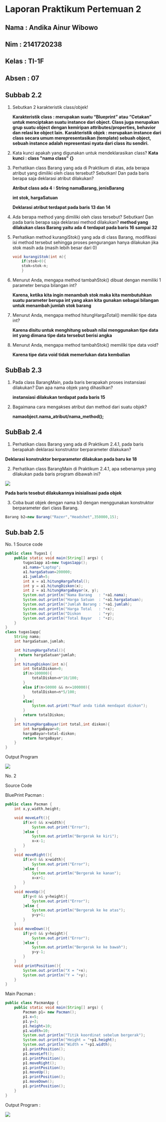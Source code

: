 # Laporan Praktikum Pertemuan 2
## Nama  : Andika Ainur Wibowo
## Nim   : 2141720238
## Kelas : TI-1F
## Absen : 07

## **Subbab 2.2**
1. Sebutkan 2 karakteristik class/objek!

    **Karakteristik class : merupakan suatu “Blueprint” atau “Cetakan” untuk menciptakan suatu instance dari object. Class juga merupakan grup suatu object dengan kemiripan attributes/properties, behavior dan relasi ke object lain.**
    **Karakteristik objek : merupakan instance dari class secara umum merepresentasikan (template) sebuah object, sebuah instance adalah representasi nyata dari class itu sendiri.**

2. Kata kunci apakah yang digunakan untuk mendeklarasikan class?
    **Kata kunci :  class "nama class" {}**

3. Perhatikan class Barang yang ada di Praktikum di atas, ada berapa atribut yang dimiliki oleh class
tersebut? Sebutkan! Dan pada baris berapa saja deklarasi atribut dilakukan?

    **Atribut class ada 4 : String namaBarang,  jenisBarang**

    **int stok, hargaSatuan**
    
    **Deklarasi atribut terdapat pada baris 13 dan 14**

4. Ada berapa method yang dimiliki oleh class tersebut? Sebutkan! Dan pada baris berapa saja
deklarasi method dilakukan?
    **method yang dilakukan class Barang yaitu ada 4** 
    **terdapat pada baris 16 sampai 32**

5. Perhatikan method kurangiStok() yang ada di class Barang, modifikasi isi method tersebut
sehingga proses pengurangan hanya dilakukan jika stok masih ada (masih lebih besar dari 0)
    ``` java
    void kurangiStok(int n){
        if(stok>0){
        stok=stok-n;
        }
    ```
6. Menurut Anda, mengapa method tambahStok() dibuat dengan memiliki 1 parameter berupa
bilangan int?

    **Karena, ketika kita ingin menambah stok maka kita membutuhkan suatu parameter berupa int yang akan kita gunakan sebagai bilangan untuk menambah jumlah stok barang**

7. Menurut Anda, mengapa method hitungHargaTotal() memiliki tipe data int?

    **Karena disitu untuk menghitung sebuah nilai menggunakan tipe data int yang dimana tipe data tersebut berisi angka**

8. Menurut Anda, mengapa method tambahStok() memiliki tipe data void?

    **Karena tipe data void tidak memerlukan data kembalian**

## **SubBab 2.3**

1. Pada class BarangMain, pada baris berapakah proses instansiasi dilakukan? Dan apa nama objek
yang dihasilkan?

    **instansiasi dilakukan terdapat pada baris 15**

2. Bagaimana cara mengakses atribut dan method dari suatu objek?
     
     **namaobject.nama_atribut/nama_method();**
    
## **SubBab 2.4**

1. Perhatikan class Barang yang ada di Praktikum 2.4.1, pada baris berapakah deklarasi
konstruktor berparameter dilakukan?

**Deklarasi konstruktor berparameter dilakukan pada baru ke 18**

2. Perhatikan class BarangMain di Praktikum 2.4.1, apa sebenarnya yang dilakukan pada baris
program dibawah ini?

<img src="1.png">

**Pada baris tesebut dilakukannya inisialisasi pada objek**

3. Coba buat objek dengan nama b3 dengan menggunakan konstruktor berparameter dari class 
Barang.
```java
Barang b2=new Barang("Razer","Headshet",350000,15);
```

## **Sub.bab 2.5**
No. 1
Source code
```java
public class Tugas1 {
    public static void main(String[] args) {
        tugas1app a1=new tugas1app();
        a1.nama="Laptop";
        a1.hargaSatuan=200000;
        a1.jumlah=5;
        int x = a1.hitungHargaTotal();
        int y = a1.hitungDiskon(x);
        int z = a1.hitungHargaBayar(x, y);
        System.out.println("Nama Barang   : "+a1.nama);
        System.out.println("Harga Satuan  : "+a1.hargaSatuan);
        System.out.println("Jumlah Barang : "+a1.jumlah);
        System.out.println("Harga Total   : "+x);
        System.out.println("Diskon        : "+y);
        System.out.println("Total Bayar   : "+z);
    }
}
class tugas1app{
    String nama;
    int hargaSatuan,jumlah;

    int hitungHargaTotal(){
      return hargaSatuan*jumlah;
    }
    int hitungDiskon(int n){
        int totalDiskon=0;
        if(n>100000){
            totalDiskon=n*10/100;
        }
        else if(n>50000 && n<=100000){
            totalDiskon=n*5/100;
        }
        else{
            System.out.print("Maaf anda tidak mendapat diskon");
        }
        return totalDiskon;
    }
    int hitungHargaBayar(int total,int diskon){
        int hargaBayar=0;
        hargaBayar=total-diskon;
        return hargaBayar;
    }
}
```

Output Program

<img src="output1.png">

No. 2

Source Code

BluePrint Pacman : 
```java
public class Pacman {
    int x,y,width,height;

    void moveLeft(){
        if(x<0 && x>width){
            System.out.print("Error");
        }else {
            System.out.println("Bergerak ke kiri");
            x=x-1;
        }
    }
    void moveRight(){
        if(x<0 && x>width){
            System.out.print("Error");
        }else {
            System.out.println("Bergerak ke kanan");
            x=x+1;
        }
    }
    void moveUp(){
        if(y<0 && y>height){
            System.out.print("Error");
        }else {
            System.out.println("Bergerak ke ke atas");
            y=y+1;
        }
    }
    void moveDown(){
        if(y<0 && y>height){
            System.out.print("Error");
        }else {
            System.out.println("Bergerak ke ke bawah");
            y=y-1;
        }
    }
    void printPosition(){
        System.out.println("X = "+x);
        System.out.println("Y = "+y);
    }
}
```

Main Pacman : 

```java
public class PacmanApp {
    public static void main(String[] args) {
        Pacman p1= new Pacman();
        p1.x=5;
        p1.y=3;
        p1.height=10;
        p1.width=10;
        System.out.println("Titik koordinat sebelum bergerak");
        System.out.println("Height = "+p1.height);
        System.out.println("Width = "+p1.width);
        p1.printPosition();
        p1.moveLeft();
        p1.printPosition();
        p1.moveRight();
        p1.printPosition();
        p1.moveUp();
        p1.printPosition();
        p1.moveDown();
        p1.printPosition();
    }
}
```

Output Program : 

<img src="output2.png">












